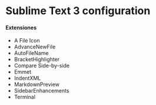 # Sublime Text 3 configuration

#### Extensiones
- A File Icon
- AdvanceNewFile
- AutoFileName
- BracketHighlighter
- Compare Side-by-side
- Emmet
- IndentXML
- MarkdownPreview
- SidebarEnhancements
- Terminal